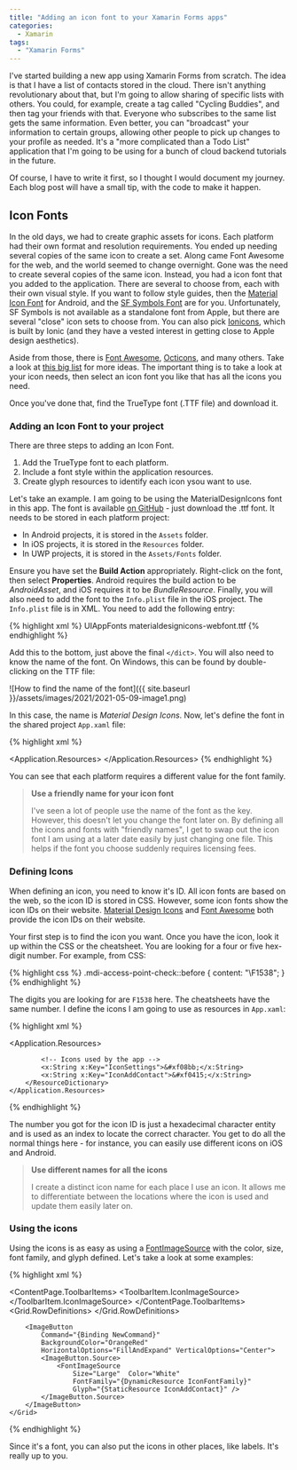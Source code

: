 ```yaml
---
title: "Adding an icon font to your Xamarin Forms apps"
categories:
  - Xamarin
tags:
  - "Xamarin Forms"
---
```


I've started building a new app using Xamarin Forms from scratch.  The idea is that I have a list of contacts stored in the cloud.  There isn't anything revolutionary about that, but I'm going to allow sharing of specific lists with others.  You could, for example, create a tag called "Cycling Buddies", and then tag your friends with that.  Everyone who subscribes to the same list gets the same information.  Even better, you can "broadcast" your information to certain groups, allowing other people to pick up changes to your profile as needed.  It's a "more complicated than a Todo List" application that I'm going to be using for a bunch of cloud backend tutorials in the future.

Of course, I have to write it first, so I thought I would document my journey.  Each blog post will have a small tip, with the code to make it happen.

## Icon Fonts

In the old days, we had to create graphic assets for icons.  Each platform had their own format and resolution requirements.  You ended up needing several copies of the same icon to create a set.  Along came Font Awesome for the web, and the world seemed to change overnight.  Gone was the need to create several copies of the same icon.  Instead, you had a icon font that you added to the application.  There are several to choose from, each with their own visual style.  If you want to follow style guides, then the [Material Icon Font](https://materialdesignicons.com/) for Android, and the [SF Symbols Font](https://developer.apple.com/sf-symbols/) are for you.  Unfortunately, SF Symbols is not available as a standalone font from Apple, but there are several "close" icon sets to choose from.  You can also pick [Ionicons](https://ionic.io/ionicons/v4), which is built by Ionic (and they have a vested interest in getting close to Apple design aesthetics).

Aside from those, there is [Font Awesome](https://fontawesome.com/), [Octicons](https://octicons.github.com/), and many others.  Take a look at [this big list](https://acodez.in/web-icon-fonts/) for more ideas.  The important thing is to take a look at your icon needs, then select an icon font you like that has all the icons you need.

Once you've done that, find the TrueType font (.TTF file) and download it.

### Adding an Icon Font to your project

There are three steps to adding an Icon Font.

1. Add the TrueType font to each platform.
1. Include a font style within the application resources.
1. Create glyph resources to identify each icon ysou want to use.

Let's take an example.  I am going to be using the MaterialDesignIcons font in this app.  The font is available [on GitHub](https://github.com/Templarian/MaterialDesign-Webfont/tree/master/fonts) - just download the .ttf font.  It needs to be stored in each platform project:

* In Android projects, it is stored in the `Assets` folder.
* In iOS projects, it is stored in the `Resources` folder.
* In UWP projects, it is stored in the `Assets/Fonts` folder.

Ensure you have set the **Build Action** appropriately.  Right-click on the font, then select **Properties**.  Android requires the build action to be _AndroidAsset_, and iOS requires it to be _BundleResource_.  Finally, you will also need to add the font to the `Info.plist` file in the iOS project.  The `Info.plist` file is in XML.  You need to add the following entry:

{% highlight xml %}
    <key>UIAppFonts</key>
    <array>
            <string>materialdesignicons-webfont.ttf</string>
    </array>
{% endhighlight %}

Add this to the bottom, just above the final `</dict>`.  You will also need to know the name of the font.  On Windows, this can be found by double-clicking on the TTF file:

![How to find the name of the font]({{ site.baseurl }}/assets/images/2021/2021-05-09-image1.png)

In this case, the name is _Material Design Icons_.  Now, let's define the font in the shared project `App.xaml` file:

{% highlight xml %}
<?xml version="1.0" encoding="utf-8" ?>
<Application xmlns="http://xamarin.com/schemas/2014/forms"
             xmlns:x="http://schemas.microsoft.com/winfx/2009/xaml"
             x:Class="ContactsApp.App">
    <Application.Resources>
        <ResourceDictionary>
            <!-- Main Icon Font -->
            <OnPlatform x:Key="IconFontFamily" x:TypeArguments="x:String">
                <On Platform="Android" Value="materialdesignicons-webfont.ttf#Material Design Icons"/>
                <On Platform="iOS" Value="Material Design Icons"/>
                <On Platform="UWP" Value="Assets/Fonts/materialdesignicons-webfont.ttf#Material Design Icons"/>
            </OnPlatform>
        </ResourceDictionary>
    </Application.Resources>
</Application>
{% endhighlight %}

You can see that each platform requires a different value for the font family.

> **Use a friendly name for your icon font**
>
> I've seen a lot of people use the name of the font as the key.  However, this doesn't let you change the font later on.  By defining all the icons and fonts with "friendly names", I get to swap out the icon font I am using at a later date easily by just changing one file.  This helps if the font you choose suddenly requires licensing fees.

### Defining Icons

When defining an icon, you need to know it's ID.  All icon fonts are based on the web, so the icon ID is stored in CSS.  However, some icon fonts show the icon IDs on their website.  [Material Design Icons](https://pictogrammers.github.io/@mdi/font/5.4.55/) and [Font Awesome](https://fontawesome.com/icons?d=listing&p=2) both provide the icon IDs on their website.  

Your first step is to find the icon you want.  Once you have the icon, look it up within the CSS or the cheatsheet.  You are looking for a four or five hex-digit number.  For example, from CSS:

{% highlight css %}
.mdi-access-point-check::before {
  content: "\F1538";
}
{% endhighlight %}

The digits you are looking for are `F1538` here.  The cheatsheets have the same number.  I define the icons I am going to use as resources in `App.xaml`:

{% highlight xml %}
<?xml version="1.0" encoding="utf-8" ?>
<Application xmlns="http://xamarin.com/schemas/2014/forms"
             xmlns:x="http://schemas.microsoft.com/winfx/2009/xaml"
             x:Class="ContactsApp.App">
    <Application.Resources>
        <ResourceDictionary>
            <!-- Main Icon Font -->
            <OnPlatform x:Key="IconFontFamily" x:TypeArguments="x:String">
                <On Platform="Android" Value="materialdesignicons-webfont.ttf#Material Design Icons"/>
                <On Platform="iOS" Value="Material Design Icons"/>
                <On Platform="UWP" Value="Assets/Fonts/materialdesignicons-webfont.ttf#Material Design Icons"/>
            </OnPlatform>

            <!-- Icons used by the app -->
            <x:String x:Key="IconSettings">&#xf08bb;</x:String>
            <x:String x:Key="IconAddContact">&#xf0415;</x:String>
        </ResourceDictionary>
    </Application.Resources>
</Application>
{% endhighlight %}

The number you got for the icon ID is just a hexadecimal character entity and is used as an index to locate the correct character.  You get to do all the normal things here - for instance, you can easily use different icons on iOS and Android.

> **Use different names for all the icons**
>
> I create a distinct icon name for each place I use an icon.  It allows me to differentiate between the locations where the icon is used and update them easily later on.

### Using the icons

Using the icons is as easy as using a [FontImageSource](https://docs.microsoft.com/dotnet/api/xamarin.forms.fontimagesource?view=xamarin-forms) with the color, size, font family, and glyph defined.  Let's take a look at some examples:

{% highlight xml %}
<?xml version="1.0" encoding="utf-8" ?>
<ContentPage xmlns="http://xamarin.com/schemas/2014/forms"
             xmlns:x="http://schemas.microsoft.com/winfx/2009/xaml"
             x:Class="ContactsApp.MainPage">
    <ContentPage.ToolbarItems>
        <ToolbarItem Command="{Binding RefreshCommand}" Text="Show Settings">
            <ToolbarItem.IconImageSource>
                <FontImageSource FontFamily="{DynamicResource IconFontFamily}" Glyph="{StaticResource IconSettings}" />
            </ToolbarItem.IconImageSource>
        </ToolbarItem>
    </ContentPage.ToolbarItems>
    <Grid>
        <Grid.RowDefinitions>
            <RowDefinition Height="Auto"/>
            <RowDefinition Height="*"/>
        </Grid.RowDefinitions>

        <ImageButton
            Command="{Binding NewCommand}"
            BackgroundColor="OrangeRed"
            HorizontalOptions="FillAndExpand" VerticalOptions="Center">
            <ImageButton.Source>
                <FontImageSource
                    Size="Large"  Color="White"
                    FontFamily="{DynamicResource IconFontFamily}"
                    Glyph="{StaticResource IconAddContact}" />
            </ImageButton.Source>
        </ImageButton>
    </Grid>
</ContentPage>
{% endhighlight %}

Since it's a font, you can also put the icons in other places, like labels.  It's really up to you.
